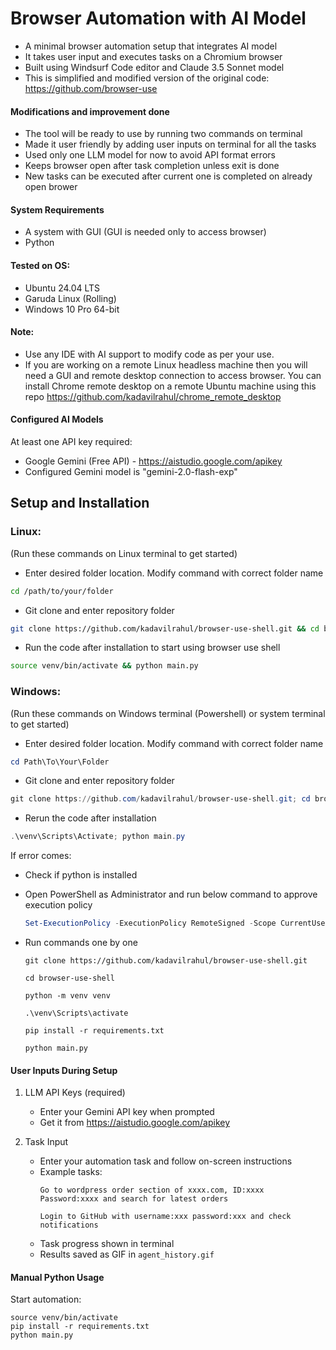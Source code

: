 # Browser Automation with AI Model

- A minimal browser automation setup that integrates AI model
- It takes user input and executes tasks on a Chromium browser
- Built using Windsurf Code editor and Claude 3.5 Sonnet model
- This is simplified and modified version of the original code: https://github.com/browser-use

#### Modifications and improvement done
- The tool will be ready to use by running two commands on terminal
- Made it user friendly by adding user inputs on terminal for all the tasks
- Used only one LLM model for now to avoid API format errors
- Keeps browser open after task completion unless exit is done
- New tasks can be executed after current one is completed on already open brower

#### System Requirements
- A system with GUI (GUI is needed only to access browser)
- Python

#### Tested on OS: 
-  Ubuntu 24.04 LTS
-  Garuda Linux (Rolling)
-  Windows 10 Pro 64-bit

#### Note: 
- Use any IDE with AI support to modify code as per your use.
- If you are working on a remote Linux headless machine then you will need a GUI and remote desktop connection to access browser. You can install Chrome remote desktop on a remote Ubuntu machine using this repo https://github.com/kadavilrahul/chrome_remote_desktop

#### Configured AI Models
At least one API key required:
- Google Gemini (Free API) - https://aistudio.google.com/apikey
- Configured Gemini model is "gemini-2.0-flash-exp"

## Setup and Installation 
### Linux: 
(Run these commands on Linux terminal to get started)
 - Enter desired folder location. Modify command with correct folder name
```bash
cd /path/to/your/folder
```
 - Git clone and enter repository folder 
```bash
git clone https://github.com/kadavilrahul/browser-use-shell.git && cd browser-use-shell && bash main.sh
```

 - Run the code after installation to start using browser use shell
```bash
source venv/bin/activate && python main.py
```
### Windows:
(Run these commands on Windows terminal (Powershell) or system terminal to get started)
 - Enter desired folder location. Modify command with correct folder name
```powershell
cd Path\To\Your\Folder
```
 - Git clone and enter repository folder
```powershell
git clone https://github.com/kadavilrahul/browser-use-shell.git; cd browser-use-shell; python -m venv venv; .\venv\Scripts\activate; pip install -r requirements.txt; python main.py
```
 - Rerun the code after installation
```powershell
.\venv\Scripts\Activate; python main.py
```

If error comes:
- Check if python is installed
- Open PowerShell as Administrator and run below command to approve execution policy
  ```powershell
  Set-ExecutionPolicy -ExecutionPolicy RemoteSigned -Scope CurrentUser
  ```
- Run commands one by one
  ```
  git clone https://github.com/kadavilrahul/browser-use-shell.git
  ```
  ```
  cd browser-use-shell
  ```
  
  ```
  python -m venv venv
  ```
  
  ```
  .\venv\Scripts\activate
  ```
  
  ```
  pip install -r requirements.txt
  ```
  
  ```
  python main.py
  ```
  
  
#### User Inputs During Setup
1. LLM API Keys (required)
   - Enter your Gemini API key when prompted
   - Get it from https://aistudio.google.com/apikey

2. Task Input
   - Enter your automation task and follow on-screen instructions
   - Example tasks:
     ```
     Go to wordpress order section of xxxx.com, ID:xxxx Password:xxxx and search for latest orders
     ```
     ```
     Login to GitHub with username:xxx password:xxx and check notifications
     ```
   - Task progress shown in terminal
   - Results saved as GIF in `agent_history.gif`

#### Manual Python Usage
Start automation:
```
source venv/bin/activate
pip install -r requirements.txt
python main.py
```
